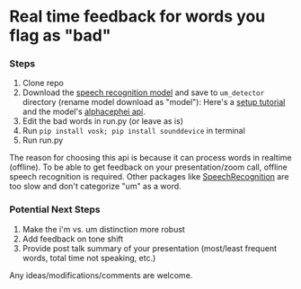 # Real time feedback for words you flag as "bad"

### Steps
1. Clone repo
2. Download the [speech recognition model](https://alphacephei.com/vosk/models) and save to `um_detector` directory (rename model download as "model"): Here's a [setup tutorial](https://www.youtube.com/watch?v=Itic1lFc4Gg&t=1s&ab_channel=yingshaoxo%27slab) and the model's [alphacephei api](https://alphacephei.com/vosk/install). 
3. Edit the bad words in run.py (or leave as is)
4. Run `pip install vosk; pip install sounddevice` in terminal
5. Run run.py

The reason for choosing this api is because it can process words in realtime (offline). To be able to get feedback on your presentation/zoom call, offline speech recognition is required. Other packages like [SpeechRecognition](https://pypi.org/project/SpeechRecognition/) are too slow and don't categorize "um" as a word. 

### Potential Next Steps
1. Make the i'm vs. um distinction more robust
2. Add feedback on tone shift
3. Provide post talk summary of your presentation (most/least frequent words, total time not speaking, etc.)

Any ideas/modifications/comments are welcome.
